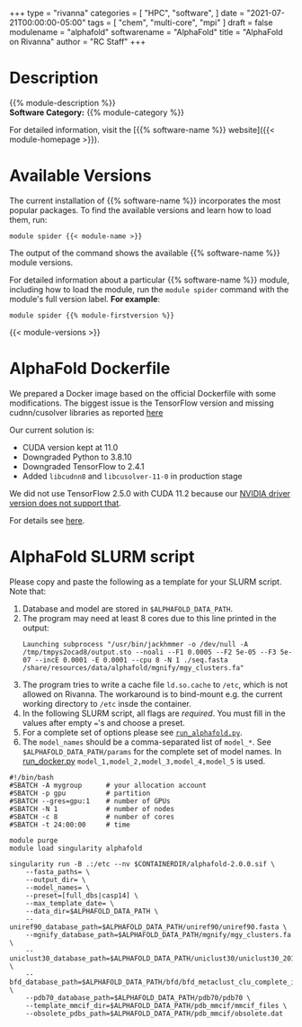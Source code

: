 +++
type = "rivanna"
categories = [
  "HPC",
  "software",
]
date = "2021-07-21T00:00:00-05:00"
tags = [
  "chem",
  "multi-core",
  "mpi"
]
draft = false
modulename = "alphafold"
softwarename = "AlphaFold"
title = "AlphaFold on Rivanna"
author = "RC Staff"
+++

# Description
{{% module-description %}}
<br>
**Software Category:** {{% module-category %}}

For detailed information, visit the [{{% software-name %}} website]({{< module-homepage >}}).

# Available Versions
The current installation of {{% software-name %}} incorporates the most popular packages. To find the available versions and learn how to load them, run:

```
module spider {{< module-name >}}
```

The output of the command shows the available {{% software-name %}} module versions.

For detailed information about a particular {{% software-name %}} module, including how to load the module, run the `module spider` command with the module's full version label. __For example__:
```
module spider {{% module-firstversion %}}
```

{{< module-versions >}}

# AlphaFold Dockerfile

We prepared a Docker image based on the official Dockerfile with some modifications. The biggest issue is the TensorFlow version and missing cudnn/cusolver libraries as reported [here](https://github.com/deepmind/alphafold/pull/28)

Our current solution is:

- CUDA version kept at 11.0
- Downgraded Python to 3.8.10
- Downgraded TensorFlow to 2.4.1
- Added `libcudnn8` and `libcusolver-11-0` in production stage

We did not use TensorFlow 2.5.0 with CUDA 11.2 because our [NVIDIA driver version does not support that](/userinfo/rivanna/software/tensorflow/#can-i-install-my-own-tensorflow-that-works-on-a-gpu).

For details see [here](https://github.com/uvarc/rivanna-docker/tree/master/alphafold/2.0.0).

# AlphaFold SLURM script
Please copy and paste the following as a template for your SLURM script. Note that:

1. Database and model are stored in `$ALPHAFOLD_DATA_PATH`.
1. The program may need at least 8 cores due to this line printed in the output:
    ```
    Launching subprocess "/usr/bin/jackhmmer -o /dev/null -A /tmp/tmpys2ocad8/output.sto --noali --F1 0.0005 --F2 5e-05 --F3 5e-07 --incE 0.0001 -E 0.0001 --cpu 8 -N 1 ./seq.fasta /share/resources/data/alphafold/mgnify/mgy_clusters.fa"
    ```
1. The program tries to write a cache file `ld.so.cache` to `/etc`, which is not allowed on Rivanna. The workaround is to bind-mount e.g. the current working directory to `/etc` insde the container.
1. In the following SLURM script, all flags are *required*. You must fill in the values after empty `=`'s and choose a preset.
1. For a complete set of options please see [`run_alphafold.py`](https://github.com/deepmind/alphafold/blob/main/run_alphafold.py).
1. The `model_names` should be a comma-separated list of `model_*`. See `$ALPHAFOLD_DATA_PATH/params` for the complete set of model names. In [run_docker.py](https://github.com/deepmind/alphafold/blob/main/docker/run_docker.py) `model_1,model_2,model_3,model_4,model_5` is used.


```
#!/bin/bash
#SBATCH -A mygroup      # your allocation account
#SBATCH -p gpu          # partition
#SBATCH --gres=gpu:1    # number of GPUs
#SBATCH -N 1            # number of nodes
#SBATCH -c 8            # number of cores
#SBATCH -t 24:00:00     # time

module purge
module load singularity alphafold

singularity run -B .:/etc --nv $CONTAINERDIR/alphafold-2.0.0.sif \
    --fasta_paths= \
    --output_dir= \
    --model_names= \
    --preset=[full_dbs|casp14] \
    --max_template_date= \
    --data_dir=$ALPHAFOLD_DATA_PATH \
    --uniref90_database_path=$ALPHAFOLD_DATA_PATH/uniref90/uniref90.fasta \
    --mgnify_database_path=$ALPHAFOLD_DATA_PATH/mgnify/mgy_clusters.fa \
    --uniclust30_database_path=$ALPHAFOLD_DATA_PATH/uniclust30/uniclust30_2018_08/uniclust30_2018_08 \
    --bfd_database_path=$ALPHAFOLD_DATA_PATH/bfd/bfd_metaclust_clu_complete_id30_c90_final_seq.sorted_opt \
    --pdb70_database_path=$ALPHAFOLD_DATA_PATH/pdb70/pdb70 \
    --template_mmcif_dir=$ALPHAFOLD_DATA_PATH/pdb_mmcif/mmcif_files \
    --obsolete_pdbs_path=$ALPHAFOLD_DATA_PATH/pdb_mmcif/obsolete.dat
```
